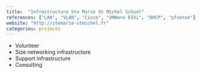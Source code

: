 ```yaml
---
title:  "Infrastructure Ste Marie St Michel School"
references: ["LAN", "VLAN", "Cisco", "VMWare ESXi", "DHCP", "pfsense"]
website: "http://stemarie-stmichel.fr"
categories: projects
---
```


* Volunteer
* Size networking infrastructure
* Support infrastructure
* Consulting